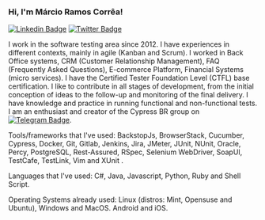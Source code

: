 ### Hi, I'm Márcio Ramos Corrêa!

[![Linkedin Badge](https://img.shields.io/badge/LinkedIn-0077B5?style=for-the-badge&logo=linkedin&logoColor=white)](https://www.linkedin.com/in/marciorc/)
[![Twitter Badge](https://img.shields.io/badge/Twitter-1DA1F2?style=for-the-badge&logo=twitter&logoColor=white)](https://twitter.com/_mcorrea_)

I work in the software testing area since 2012. I have experiences in different contexts, mainly in agile (Kanban and Scrum). I worked in Back Office systems, CRM (Customer Relationship Management), FAQ (Frequently Asked Questions), E-commerce Platform, Financial Systems (micro services). I have the Certified Tester Foundation Level (CTFL) base certification. I like to contribute in all stages of development, from the initial conception of ideas to the follow-up and monitoring of the final delivery. I have knowledge and practice in running functional and non-functional tests. I am an enthusiast and creator of the Cypress BR group on [![Telegram Badge](https://img.shields.io/badge/Telegram-2CA5E0?style=for-the-badge&logo=telegram&logoColor=white)](https://t.me/cypress_br).

Tools/frameworks that I've used:
BackstopJs, BrowserStack, Cucumber, Cypress, Docker, Git, Gitlab, Jenkins, Jira, JMeter, JUnit, NUnit, Oracle, Percy, PostgreSQL, Rest-Assured, RSpec, Selenium WebDriver, SoapUI, TestCafe, TestLink, Vim and XUnit .

Languages that I've used:
C#, Java, Javascript, Python, Ruby and Shell Script.

Operating Systems already used:
Linux (distros: Mint, Opensuse and Ubuntu), Windows and MacOS.
Android and iOS.
